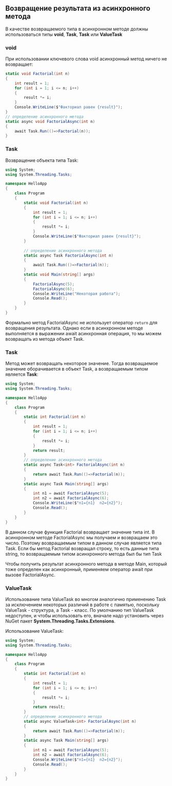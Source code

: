 ## Возвращение результата из асинхронного метода

В качестве возвращаемого типа в асинхронном методе должны использоваться типы **void**, 
**Task**, **Task<T>** или **ValueTask<T>**

### void

При использовании ключевого слова void асинхронный метод ничего не возвращает:

```cs
static void Factorial(int n)
{
	int result = 1;
	for (int i = 1; i <= n; i++)
	{
		result *= i;
	}
	Console.WriteLine($"Факториал равен {result}");
}
// определение асинхронного метода
static async void FactorialAsync(int n)
{
	await Task.Run(()=>Factorial(n));
}
```

### Task

Возвращение объекта типа Task:

```cs
using System;
using System.Threading.Tasks;

namespace HelloApp
{
    class Program
    {
        static void Factorial(int n)
        {
            int result = 1;
            for (int i = 1; i <= n; i++)
            {
                result *= i;
            }
            Console.WriteLine($"Факториал равен {result}");
        }
		
        // определение асинхронного метода
        static async Task FactorialAsync(int n)
        {
            await Task.Run(()=>Factorial(n));
        }
        static void Main(string[] args)
        {
            FactorialAsync(5);
            FactorialAsync(6);
            Console.WriteLine("Некоторая работа");
            Console.Read();
        }
    }
}
```

Формально метод FactorialAsync не использует оператор `return` для возвращения результата. Однако если в 
асинхронном методе выполняется в выражении await асинхронная операция, то мы можем возвращать из метода объект Task.

### Task<T>

Метод может возвращать некоторое значение. Тогда возвращаемое значение оборачивается в объект Task, а возвращаемым 
типом является **Task<T>**:

```cs
using System;
using System.Threading.Tasks;

namespace HelloApp
{
    class Program
    {
        static int Factorial(int n)
        {
            int result = 1;
            for (int i = 1; i <= n; i++)
            {
                result *= i;
            }
            return result;
        }
        // определение асинхронного метода
        static async Task<int> FactorialAsync(int n)
        {
            return await Task.Run(()=>Factorial(n));
        }
        static async Task Main(string[] args)
        {
            int n1 = await FactorialAsync(5);
            int n2 = await FactorialAsync(6);
            Console.WriteLine($"n1={n1}  n2={n2}");
            Console.Read();
        }
    }
}
```

В данном случае функция Factorial возвращает значение типа int. В асинхронном методе FactorialAsync 
мы получаем и возвращаем это число. Поэтому возвращаемым типом в данном случае является типа Task<int>. 
Если бы метод Factorial возвращал строку, то есть данные типа string, то возвращаемым типом асинхронного метода был бы 
тип Task<string>

Чтобы получить результат асинхронного метода в методе Main, который тоже определен как асинхронный, применяем оператор await при вызове FactorialAsync.

### ValueTask<T>

Использование типа ValueTask<T> во многом аналогично применению Task<T> за исключением некоторых различий в работе с памятью, 
поскольку ValueTask - структура, а Task - класс. 
По умолчанию тип ValueTask недоступен, и чтобы использовать его, вначале надо установить через NuGet пакет 
**System.Threading.Tasks.Extensions**.

Использование ValueTask:

```cs
using System;
using System.Threading.Tasks;

namespace HelloApp
{
    class Program
    {
        static int Factorial(int n)
        {
            int result = 1;
            for (int i = 1; i <= n; i++)
            {
                result *= i;
            }
            return result;
        }
        // определение асинхронного метода
        static async ValueTask<int> FactorialAsync(int n)
        {
            return await Task.Run(()=>Factorial(n));
        }
        static async Task Main(string[] args)
        {
            int n1 = await FactorialAsync(5);
            int n2 = await FactorialAsync(6);
            Console.WriteLine($"n1={n1}  n2={n2}");
            Console.Read();
        }
    }
}
```

